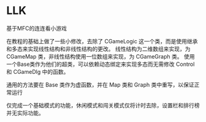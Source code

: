 # LLK
基于MFC的连连看小游戏

在教程的基础上做了一些小修改，去除了 CGameLogic 这一个类，而是使用继承和多态来实现线性结构和非线性结构的更改。
线性结构为二维数组来实现，为 CGameMap 类，非线性结构使用一位数组来实现，为 CGameGraph 类。
使用一个Base类作为他们的超类，可以依赖动态绑定来实现多态而无需修改 Control 和 CGameDlg 中的函数。

通用的方法要在 Base 类作为虚函数，并在 Map 类和 Graph 类中重写，以保证正常运行

仅完成一个基础模式的功能，休闲模式和闯关模式仅将计时去除，设置栏和排行榜并无实际功能。
